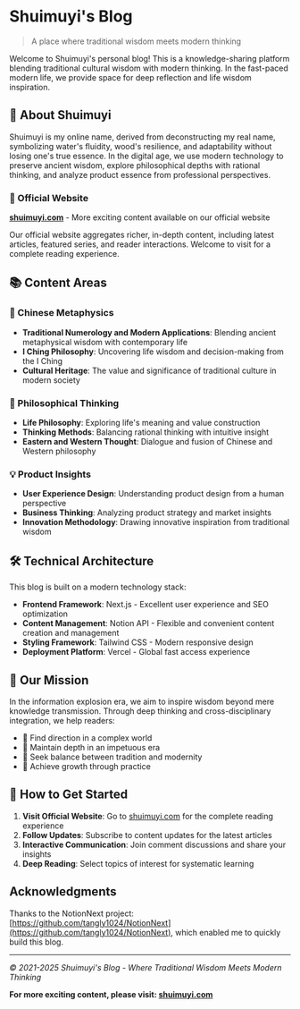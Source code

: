 # Shuimuyi's Blog

> A place where traditional wisdom meets modern thinking

Welcome to Shuimuyi's personal blog! This is a knowledge-sharing platform blending traditional cultural wisdom with modern thinking. In the fast-paced modern life, we provide space for deep reflection and life wisdom inspiration.

## 🌟 About Shuimuyi

Shuimuyi is my online name, derived from deconstructing my real name, symbolizing water's fluidity, wood's resilience, and adaptability without losing one's true essence. In the digital age, we use modern technology to preserve ancient wisdom, explore philosophical depths with rational thinking, and analyze product essence from professional perspectives.

### 📍 Official Website
**[shuimuyi.com](https://shuimuyi.com)** - More exciting content available on our official website

Our official website aggregates richer, in-depth content, including latest articles, featured series, and reader interactions. Welcome to visit for a complete reading experience.

## 📚 Content Areas

### 🔮 Chinese Metaphysics
- **Traditional Numerology and Modern Applications**: Blending ancient metaphysical wisdom with contemporary life
- **I Ching Philosophy**: Uncovering life wisdom and decision-making from the I Ching
- **Cultural Heritage**: The value and significance of traditional culture in modern society

### 🤔 Philosophical Thinking
- **Life Philosophy**: Exploring life's meaning and value construction
- **Thinking Methods**: Balancing rational thinking with intuitive insight
- **Eastern and Western Thought**: Dialogue and fusion of Chinese and Western philosophy

### 💡 Product Insights
- **User Experience Design**: Understanding product design from a human perspective
- **Business Thinking**: Analyzing product strategy and market insights
- **Innovation Methodology**: Drawing innovative inspiration from traditional wisdom

## 🛠 Technical Architecture

This blog is built on a modern technology stack:

- **Frontend Framework**: Next.js - Excellent user experience and SEO optimization
- **Content Management**: Notion API - Flexible and convenient content creation and management
- **Styling Framework**: Tailwind CSS - Modern responsive design
- **Deployment Platform**: Vercel - Global fast access experience

## 🎯 Our Mission

In the information explosion era, we aim to inspire wisdom beyond mere knowledge transmission. Through deep thinking and cross-disciplinary integration, we help readers:

- 🧭 Find direction in a complex world
- 💎 Maintain depth in an impetuous era
- 🌱 Seek balance between tradition and modernity
- 🚀 Achieve growth through practice

## 📖 How to Get Started

1. **Visit Official Website**: Go to [shuimuyi.com](https://shuimuyi.com) for the complete reading experience
2. **Follow Updates**: Subscribe to content updates for the latest articles
3. **Interactive Communication**: Join comment discussions and share your insights
4. **Deep Reading**: Select topics of interest for systematic learning

## Acknowledgments

Thanks to the NotionNext project: [https://github.com/tangly1024/NotionNext](https://github.com/tangly1024/NotionNext), which enabled me to quickly build this blog.

---

*© 2021-2025 Shuimuyi's Blog - Where Traditional Wisdom Meets Modern Thinking*

**For more exciting content, please visit: [shuimuyi.com](https://shuimuyi.com)**